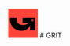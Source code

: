 <img src="https://github.com/tiuline/GRitiD/blob/master/img/logo.jpg?raw=true" width="60px" height="60px"> # GRIT
